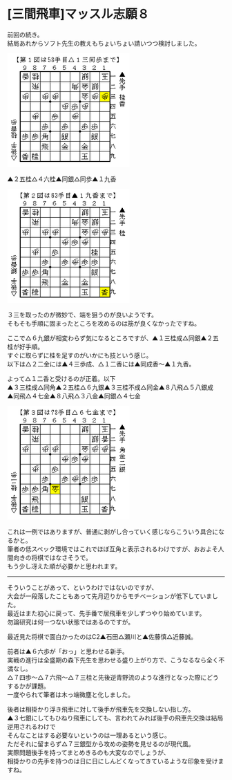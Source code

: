 # [三間飛車]マッスル志願８  

前回の続き。  
結局あれからソフト先生の教えもちょいちょい請いつつ検討しました。  

![](images/20160424065555.png)  

▲２五桂△４六桂▲同銀△同歩▲１九香  

![](images/20160618005449.png)  

３三を取ったのが微妙で、端を狙うのが良いようです。  
そもそも手順に固まったところを攻めるのは筋が良くなかったですね。  

ここで△６九銀が相変わらず気になるところですが、▲１三桂成△同銀▲２五桂が好手順。  
すぐに取らずに桂を足すのがいかにも技という感じ。  
以下は△２二金には▲４三歩成、△１二香には▲同成香～▲１九香。  

よって△１二香と受けるのが正着。以下  
▲３三桂成△同角▲２五桂△６九銀▲３三桂不成△同金▲８八飛△５八銀成  
▲同飛△４七金▲８八飛△３八金▲同銀△４七金  

![](images/20160618005450.png)  

これは一例ではありますが、普通に剥がし合っていく感じならこういう具合になるかと。  
筆者の低スペック環境ではこれでほぼ互角と表示されるわけですが、おおよそ人間向きの将棋ではなさそうで。  
もう少し冴えた順が必要かと思われます。  

----------  

そういうことがあって、というわけではないのですが、  
大会が一段落したこともあって先月辺りからモチベーションが低下していました。  
最近はまた初心に戻って、先手番で居飛車を少しずつやり始めています。  
勿論研究は何一つない状態ではあるのですが。  

最近見た将棋で面白かったのはC2▲石田△瀬川と▲佐藤慎△近藤誠。  

前者は▲６六歩が「おっ」と思わせる新手。  
実戦の進行は全盛期の森下先生を思わせる盛り上がり方で、こうなるなら全く不満なし。  
△７四歩～△７六飛～△７三桂と先後逆青野流のような進行となった際にどうするかが課題。  
一度やられて筆者は木っ端微塵と化しました。  

後者は相掛かり浮き飛車に対して後手が飛車先を交換しない指し方。  
▲３七銀にしてもひねり飛車にしても、言われてみれば後手の飛車先交換は結局逆用されるわけで  
そんなことはする必要ないというのは一理あるという感じ。  
ただそれに留まらず△７三銀型から攻めの姿勢を見せるのが現代風。  
実際問題後手を持ってまとめきるのも大変なのでしょうが、  
相掛かりの先手を持つのは日に日にしんどくなってきているような印象を受けますね。  

